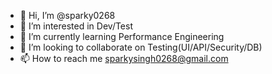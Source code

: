 - 👋 Hi, I’m @sparky0268
- 👀 I’m interested in Dev/Test
- 🌱 I’m currently learning Performance Engineering
- 💞️ I’m looking to collaborate on Testing(UI/API/Security/DB)
- 📫 How to reach me sparkysingh0268@gmail.com

<!---
sparky0268/sparky0268 is a ✨ special ✨ repository because its `README.md` (this file) appears on your GitHub profile.
You can click the Preview link to take a look at your changes.
--->
